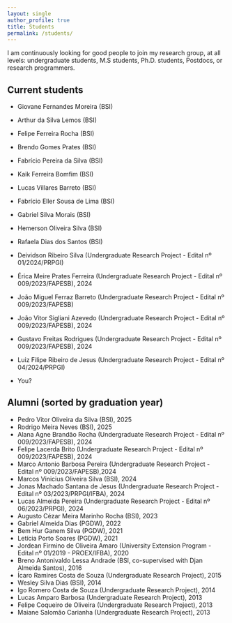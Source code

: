 ```yaml
---
layout: single
author_profile: true
title: Students
permalink: /students/
---
```



I am continuously looking for good people to join my research group, at all levels: undergraduate students, M.S students, Ph.D. students, Postdocs, or research programmers. 

<!-- Read more [here](/pos-graduacao) if interested.

**UPDATE**: I recently accepted a position in the industry, so my time became even scarser. If you _really_ want to work with me, please make sure you can conduct most your work independently. -->

## Current students

<!-- Isaac de Jesus Silva (BSI) -->
- Giovane Fernandes Moreira (BSI) <!-- Architecture for autonomous Service robots -->
- Arthur da Silva Lemos (BSI) <!-- case study on hospital de base -->
- Felipe Ferreira Rocha (BSI) <!-- case study on BemMaker -->

- Brendo Gomes Prates (BSI) <!-- 3D objects to teach POO concepts -->
- Fabrício Pereira da Silva (BSI) <!-- system to support CH student -->
- Kaik Ferreira Bomfim (BSI) <!-- chatbot for aliviate developers stress -->
- Lucas Villares Barreto (BSI) <!-- app for support certificate system -->
<!-- Lucas Vieira (BSI) -->

- Fabrício Eller Sousa de Lima (BSI) <!-- LLM in PLA recovery -->
- Gabriel Silva Morais (BSI) <!-- case study on company -->
- Hemerson Oliveira Silva (BSI) <!-- case study on boleto for company-->
- Rafaela Dias dos Santos (BSI) <!-- Criative economy -->

- Deividson Ribeiro Silva (Undergraduate Research Project - Edital nº 01/2024/PRPGI)
- Érica Meire Prates Ferreira (Undergraduate Research Project - Edital nº 009/2023/FAPESB), 2024
- João Miguel Ferraz Barreto (Undergraduate Research Project - Edital nº 009/2023/FAPESB) <!-- (Metaverso) - Performance -->
- João Vitor Sigliani Azevedo (Undergraduate Research Project - Edital nº 009/2023/FAPESB), 2024
- Gustavo Freitas Rodrigues (Undergraduate Research Project - Edital nº 009/2023/FAPESB), 2024
- Luiz Filipe Ribeiro de Jesus (Undergraduate Research Project - Edital nº 04/2024/PRPGI)

- You?

## Alumni (sorted by graduation year)

- Pedro Vitor Oliveira da Silva (BSI), 2025
- Rodrigo Meira Neves (BSI), 2025
- Alana Agne Brandão Rocha (Undergraduate Research Project - Edital nº 009/2023/FAPESB), 2024 <!-- Education in Informatics -->
- Felipe Lacerda Brito (Undergraduate Research Project - Edital nº 009/2023/FAPESB), 2024 <!-- Tests -->
- Marco Antonio Barbosa Pereira (Undergraduate Research Project - Edital nº 009/2023/FAPESB),2024 <!-- UX -->
- Marcos Vinicius Oliveira Silva (BSI), 2024
- Jonas Machado Santana de Jesus (Undergraduate Research Project - Edital nº 03/2023/PRPGI/IFBA), 2024
- Lucas Almeida Pereira (Undergraduate Research Project - Edital nº 06/2023/PRPGI), 2024
- Augusto Cézar Meira Marinho Rocha (BSI), 2023
- Gabriel Almeida Dias (PGDW), 2022
- Bem Hur Ganem Silva (PGDW), 2021
- Letícia Porto Soares (PGDW), 2021
- Jordean Firmino de Oliveira Amaro (University Extension Program - Edital nº 01/2019 - PROEX/IFBA), 2020
- Breno Antonivaldo Lessa Andrade (BSI, co-supervised with Djan Almeida Santos), 2016
- Ícaro Ramires Costa de Souza (Undergraduate Research Project), 2015
- Wesley Silva Dias (BSI), 2014
- Igo Romero Costa de Souza (Undergraduate Research Project), 2014
- Lucas Amparo Barbosa (Undergraduate Research Project), 2013
- Felipe Coqueiro de Oliveira (Undergraduate Research Project), 2013
- Maiane Salomão Carianha (Undergraduate Research Project), 2013

<!-- - Benito Fernandes (MS, co-supervised with [Fernando Castor](https://sites.google.com/a/cin.ufpe.br/castor/), UFPE), March 2017
- [Bruno Cartaxo](https://sites.google.com/site/brunocartaxo/) (PhD, co-supervised with [Sergio Soares](http://www.cin.ufpe.br/~scbs/), UFPE), March 2018
- Clarice Ferreira (Capstone), July 2018 -->